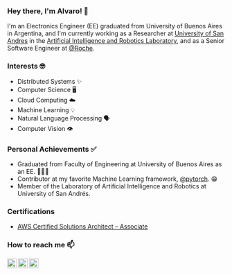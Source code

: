 ### Hey there, I'm Alvaro! 👋

I'm an Electronics Engineer (EE) graduated from University of Buenos Aires in Argentina, and I'm currently working as a Researcher at [University of San Andres][udesa] in the [Artificial Intelligence and Robotics Laboratory][LINAR], and as a Senior Software Engineer at [@Roche](https://github.com/Roche).

### Interests 🤓

- Distributed Systems :sparkles:
- Computer Science :desktop_computer:
- Cloud Computing :cloud:
- Machine Learning :bulb:
- Natural Language Processing :speaking_head:
- Computer Vision :eye:

### Personal Achievements ✅

- Graduated from Faculty of Engineering at University of Buenos Aires as an EE. 👨🏻‍🎓
- Contributor at my favorite Machine Learning framework, [@pytorch][pytorch]. :grin:
- Member of the Laboratory of Artificial Intelligence and Robotics at University of San Andrés.

### Certifications

- [AWS Certified Solutions Architect – Associate](https://www.credly.com/badges/f436421c-4003-4414-ab0c-fb048eb6b76d?source=linked_in_profile)

### How to reach me 📫

[<img align="left" alt="alvgaona | Twitter" width="22px" src="https://cdn-icons-png.flaticon.com/512/733/733579.png" />][twitter]
[<img align="left" alt="alvgaona | LinkedIn" width="22px" src="https://cdn-icons-png.flaticon.com/512/174/174857.png" />][linkedin]
[<img align="left" alt="alvgaona | Goodreads" width="22px" src="https://cdn-icons-png.flaticon.com/512/2111/2111297.png" />][goodreads]

[twitter]: https://twitter.com/alvgaona
[linkedin]: https://linkedin.com/in/alvaro-gaona
[goodreads]: https://www.goodreads.com/alvgaona
[udesa]: https://udesa.edu.ar/
[pytorch]: https://github.com/pytorch
[LINAR]: https://github.com/udesa-ai

